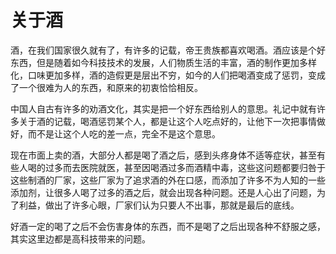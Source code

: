 # 关于酒

酒，在我们国家很久就有了，有许多的记载，帝王贵族都喜欢喝酒。酒应该是个好东西，但是随着如今科技技术的发展，人们物质生活的丰富，酒的制作更加多样化，口味更加多样，酒的造假更是层出不穷，如今的人们把喝酒变成了惩罚，变成了一个很难为人的东西，和原来的初衷恰恰相反。

中国人自古有许多的劝酒文化，其实是把一个好东西给别人的意思。礼记中就有许多关于酒的记载，喝酒惩罚某个人，都是让这个人吃点好的，让他下一次把事情做好，而不是让这个人吃的差一点，完全不是这个意思。

现在市面上卖的酒，大部分人都是喝了酒之后，感到头疼身体不适等症状，甚至有些人喝的过多而去医院就医，甚至因喝酒过多而酒精中毒，这些这问题都要归咎于这些制酒的厂家，这些厂家为了追求酒的外在口感，而添加了许多不为人知的一些添加剂，让很多人喝了过多的酒之后，就会出现各种问题。还是人心出了问题，为了利益，做出了许多心眼，厂家们认为只要人不出事，那就是最后的底线。

好酒一定的喝了之后不会伤害身体的东西，而不是喝了之后出现各种不舒服之感，其实这里边都是高科技带来的问题。